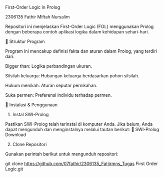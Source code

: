 First-Order Logic in Prolog

2306135 Fathir Miftah Nursalim

Repositori ini menjelaskan First-Order Logic (FOL) menggunakan Prolog dengan beberapa contoh aplikasi logika dalam kehidupan sehari-hari.

📌 Struktur Program

Program ini mencakup definisi fakta dan aturan dalam Prolog, yang terdiri dari:

Bigger than: Logika perbandingan ukuran.

Silsilah keluarga: Hubungan keluarga berdasarkan pohon silsilah.

Hukum menikah: Aturan seputar pernikahan.

Suka permen: Preferensi individu terhadap permen.


🔧 Instalasi & Penggunaan

1. Instal SWI-Prolog

Pastikan SWI-Prolog telah terinstal di komputer Anda. Jika belum, Anda dapat mengunduh dan menginstalnya melalui tautan berikut: 🔗 SWI-Prolog Download

2. Clone Repositori

Gunakan perintah berikut untuk mengunduh repositori:

git clone https://github.com/07fathir/2306135_Fatjirmns_Tugas First Order Logic.git  
